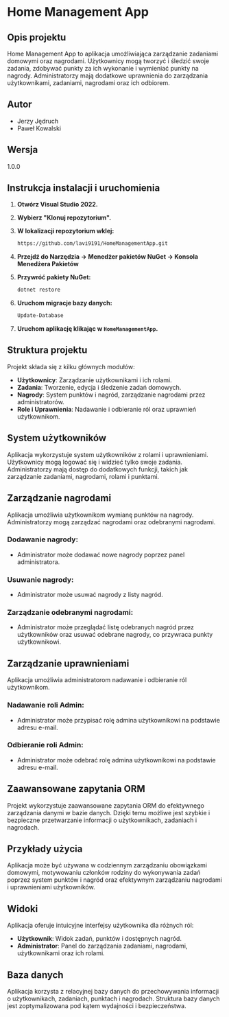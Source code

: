 # Home Management App

## Opis projektu
Home Management App to aplikacja umożliwiająca zarządzanie zadaniami domowymi oraz nagrodami. Użytkownicy mogą tworzyć i śledzić swoje zadania, zdobywać punkty za ich wykonanie i wymieniać punkty na nagrody. Administratorzy mają dodatkowe uprawnienia do zarządzania użytkownikami, zadaniami, nagrodami oraz ich odbiorem.

## Autor
- Jerzy Jędruch
- Paweł Kowalski

## Wersja
1.0.0

## Instrukcja instalacji i uruchomienia

1. **Otwórz Visual Studio 2022.**
2. **Wybierz "Klonuj repozytorium".**
3. **W lokalizacji repozytorium wklej:**
    ```bash
    https://github.com/lavi9191/HomeManagementApp.git
    ```
4. **Przejdź do Narzędzia -> Menedżer pakietów NuGet -> Konsola Menedżera Pakietów**
    
5. **Przywróć pakiety NuGet:**
    ```powershell
    dotnet restore
    ```
6. **Uruchom migracje bazy danych:**
    ```powershell
    Update-Database
    ```
7. **Uruchom aplikację klikając w `HomeManagementApp`.**

## Struktura projektu
Projekt składa się z kilku głównych modułów:
- **Użytkownicy**: Zarządzanie użytkownikami i ich rolami.
- **Zadania**: Tworzenie, edycja i śledzenie zadań domowych.
- **Nagrody**: System punktów i nagród, zarządzanie nagrodami przez administratorów.
- **Role i Uprawnienia**: Nadawanie i odbieranie ról oraz uprawnień użytkownikom.

## System użytkowników
Aplikacja wykorzystuje system użytkowników z rolami i uprawnieniami. Użytkownicy mogą logować się i widzieć tylko swoje zadania. Administratorzy mają dostęp do dodatkowych funkcji, takich jak zarządzanie zadaniami, nagrodami, rolami i punktami.

## Zarządzanie nagrodami
Aplikacja umożliwia użytkownikom wymianę punktów na nagrody. Administratorzy mogą zarządzać nagrodami oraz odebranymi nagrodami. 
### Dodawanie nagrody:
- Administrator może dodawać nowe nagrody poprzez panel administratora.
### Usuwanie nagrody:
- Administrator może usuwać nagrody z listy nagród.
### Zarządzanie odebranymi nagrodami:
- Administrator może przeglądać listę odebranych nagród przez użytkowników oraz usuwać odebrane nagrody, co przywraca punkty użytkownikowi.

## Zarządzanie uprawnieniami
Aplikacja umożliwia administratorom nadawanie i odbieranie ról użytkownikom.
### Nadawanie roli Admin:
- Administrator może przypisać rolę admina użytkownikowi na podstawie adresu e-mail.
### Odbieranie roli Admin:
- Administrator może odebrać rolę admina użytkownikowi na podstawie adresu e-mail.

## Zaawansowane zapytania ORM
Projekt wykorzystuje zaawansowane zapytania ORM do efektywnego zarządzania danymi w bazie danych. Dzięki temu możliwe jest szybkie i bezpieczne przetwarzanie informacji o użytkownikach, zadaniach i nagrodach.

## Przykłady użycia
Aplikacja może być używana w codziennym zarządzaniu obowiązkami domowymi, motywowaniu członków rodziny do wykonywania zadań poprzez system punktów i nagród oraz efektywnym zarządzaniu nagrodami i uprawnieniami użytkowników.

## Widoki
Aplikacja oferuje intuicyjne interfejsy użytkownika dla różnych ról:
- **Użytkownik**: Widok zadań, punktów i dostępnych nagród.
- **Administrator**: Panel do zarządzania zadaniami, nagrodami, użytkownikami oraz ich rolami.

## Baza danych
Aplikacja korzysta z relacyjnej bazy danych do przechowywania informacji o użytkownikach, zadaniach, punktach i nagrodach. Struktura bazy danych jest zoptymalizowana pod kątem wydajności i bezpieczeństwa.
